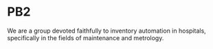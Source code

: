 # PB2
We are a group devoted faithfully to inventory automation in hospitals, specifically in the fields of maintenance and metrology.
